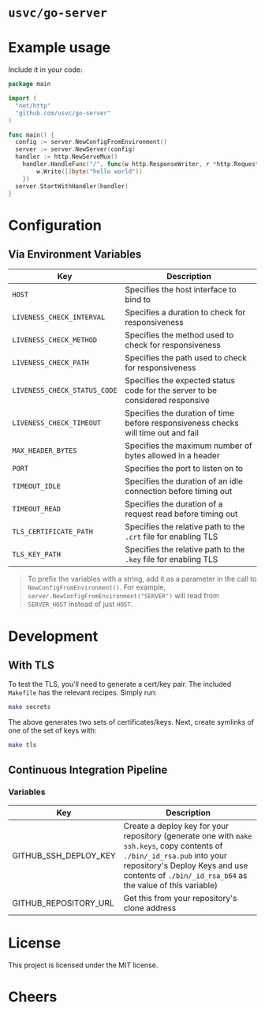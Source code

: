 # `usvc/go-server`

# Example usage

Include it in your code:

```go
package main

import (
  "net/http"
  "github.com/usvc/go-server"
)

func main() {
  config := server.NewConfigFromEnvironment()
  server := server.NewServer(config)
  handler := http.NewServeMux()
	handler.HandleFunc("/", func(w http.ResponseWriter, r *http.Request) {
		w.Write([]byte("hello world"))
	})
  server.StartWithHandler(handler)
}

```

# Configuration

## Via Environment Variables

| Key | Description |
| --- | --- |
| `HOST` | Specifies the host interface to bind to |
| `LIVENESS_CHECK_INTERVAL` | Specifies a duration to check for responsiveness |
| `LIVENESS_CHECK_METHOD` | Specifies the method used to check for responsiveness |
| `LIVENESS_CHECK_PATH` | Specifies the path used to check for responsiveness |
| `LIVENESS_CHECK_STATUS_CODE` | Specifies the expected status code for the server to be considered responsive|
| `LIVENESS_CHECK_TIMEOUT` | Specifies the duration of time before responsiveness checks will time out and fail |
| `MAX_HEADER_BYTES` | Specifies the maximum number of bytes allowed in a header |
| `PORT` | Specifies the port to listen on to |
| `TIMEOUT_IDLE` | Specifies the duration of an idle connection before timing out |
| `TIMEOUT_READ` | Specifies the duration of a request read before timing out |
| `TLS_CERTIFICATE_PATH` | Specifies the relative path to the `.crt` file for enabling TLS |
| `TLS_KEY_PATH` | Specifies the relative path to the `.key` file for enabling TLS |

> To prefix the variables with a string, add it as a parameter in the call to `NewConfigFromEnvironment()`. For example, `server.NewConfigFromEnvironment("SERVER")` will read from `SERVER_HOST` instead of just `HOST`.

# Development

## With TLS
To test the TLS, you'll need to generate a cert/key pair. The included `Makefile` has the relevant recipes. Simply run:

```sh
make secrets
```

The above generates two sets of certificates/keys. Next, create symlinks of one of the set of keys with:

```sh
make tls
```

## Continuous Integration Pipeline

### Variables

| Key | Description |
| --- | --- |
| GITHUB_SSH_DEPLOY_KEY | Create a deploy key for your repository (generate one with `make ssh.keys`, copy contents of `./bin/_id_rsa.pub` into your repository's Deploy Keys and use contents of `./bin/_id_rsa_b64` as the value of this variable) |
| GITHUB_REPOSITORY_URL | Get this from your repository's clone address |

# License
This project is licensed under the MIT license.

# Cheers